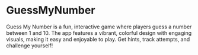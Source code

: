# GuessMyNumber
Guess My Number is a fun, interactive game where players guess a number between 1 and 10. The app features a vibrant, colorful design with engaging visuals, making it easy and enjoyable to play. Get hints, track attempts, and challenge yourself!
